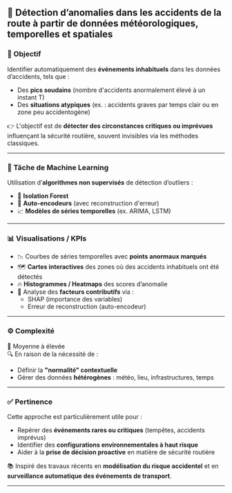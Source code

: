 ## 🚨 Détection d’anomalies dans les accidents de la route à partir de données météorologiques, temporelles et spatiales

### 🎯 Objectif
Identifier automatiquement des **événements inhabituels** dans les données d’accidents, tels que :
- Des **pics soudains** (nombre d'accidents anormalement élevé à un instant T)
- Des **situations atypiques** (ex. : accidents graves par temps clair ou en zone peu accidentogène)

👉 L'objectif est de **détecter des circonstances critiques ou imprévues** influençant la sécurité routière, souvent invisibles via les méthodes classiques.

---

### 🧠 Tâche de Machine Learning
Utilisation d’**algorithmes non supervisés** de détection d’outliers :

- 🌲 **Isolation Forest**
- 🔁 **Auto-encodeurs** (avec reconstruction d'erreur)
- 📈 **Modèles de séries temporelles** (ex. ARIMA, LSTM)

---

### 📊 Visualisations / KPIs
- 📉 Courbes de séries temporelles avec **points anormaux marqués**
- 🗺️ **Cartes interactives** des zones où des accidents inhabituels ont été détectés
- 🔥 **Histogrammes / Heatmaps** des scores d’anomalie
- 🧬 Analyse des **facteurs contributifs** via :
  - SHAP (importance des variables)
  - Erreur de reconstruction (auto-encodeur)

---

### ⚙️ Complexité
🔸 Moyenne à élevée  
🔍 En raison de la nécessité de :
- Définir la **"normalité" contextuelle**
- Gérer des données **hétérogènes** : météo, lieu, infrastructures, temps

---

### ✅ Pertinence
Cette approche est particulièrement utile pour :
- Repérer des **événements rares ou critiques** (tempêtes, accidents imprévus)
- Identifier des **configurations environnementales à haut risque**
- Aider à la **prise de décision proactive** en matière de sécurité routière

📚 Inspiré des travaux récents en **modélisation du risque accidentel** et en **surveillance automatique des événements de transport**.

---